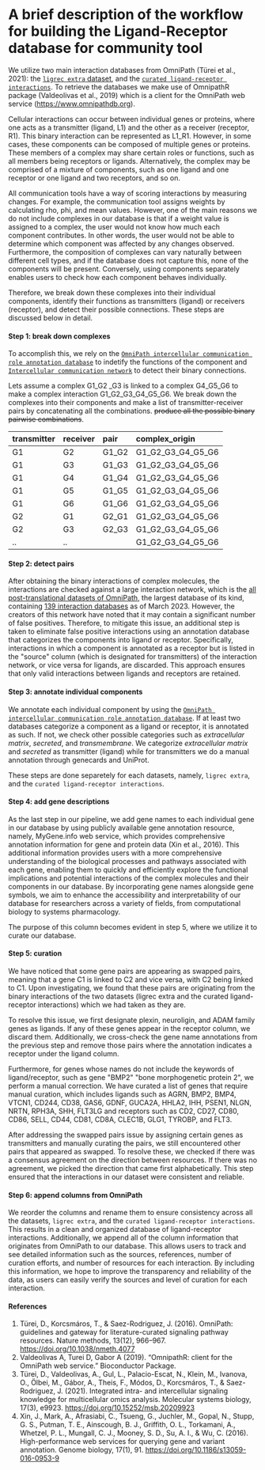 A brief description of the workflow for building the Ligand-Receptor database for community tool
========

We utilize two main interaction databases from OmniPath (Türei et al., 2021): the [`ligrec extra` dataset](https://r.omnipathdb.org/reference/import_ligrecextra_interactions.html), and the [`curated ligand-receptor interactions`](https://r.omnipathdb.org/reference/curated_ligand_receptor_interactions.html). To retrieve the databases we make use of OmnipathR package (Valdeolivas et al., 2019) which is a client for the OmniPath web service (https://www.omnipathdb.org).

Cellular interactions can occur between individual genes or proteins, where one acts as a transmitter (ligand, L1) and the other as a receiver (receptor, R1). This binary interaction can be represented as L1_R1. However, in some cases, these components can be composed of multiple genes or proteins. These members of a complex may share certain roles or functions, such as all members being receptors or ligands. Alternatively, the complex may be comprised of a mixture of components, such as one ligand and one receptor or one ligand and two receptors, and so on.

All communication tools have a way of scoring interactions by measuring changes. For example, the communication tool assigns weights by calculating rho, phi, and mean values. However, one of the main reasons we do not include complexes in our database is that if a weight value is assigned to a complex, the user would not know how much each component contributes. In other words, the user would not be able to determine which component was affected by any changes observed. Furthermore, the composition of complexes can vary naturally between different cell types, and if the database does not capture this, none of the components will be present. Conversely, using components separately enables users to check how each component behaves individually.

Therefore, we break down these complexes into their individual components, identify their functions as transmitters (ligand) or receivers (receptor), and detect their possible connections. These steps are discussed below in detail.

#### Step 1: break down complexes
 
 To accomplish this, we rely on the [`OmniPath intercellular communication role annotation database`](https://r.omnipathdb.org/reference/import_omnipath_intercell.html) to indetify the functions of the component and [`Intercellular communication network`](https://r.omnipathdb.org/reference/import_intercell_network.html) to detect their binary connections.

Lets assume a complex G1_G2 _G3 is linked to a complex G4_G5_G6 to make a complex interaction G1_G2_G3_G4_G5_G6. We break down the complexes into their components and make a list of transmitter-receiver  pairs by concatenating all the combinations. ~~produce all the possible binary pairwise combinations~~.


| transmitter | receiver | pair  | complex_origin    |
| :---------- | :------- | :---- | :---------------- |
| G1          | G2       | G1_G2 | G1_G2_G3_G4_G5_G6 |
| G1          | G3       | G1_G3 | G1_G2_G3_G4_G5_G6 |
| G1          | G4       | G1_G4 | G1_G2_G3_G4_G5_G6 |
| G1          | G5       | G1_G5 | G1_G2_G3_G4_G5_G6 |
| G1          | G6       | G1_G6 | G1_G2_G3_G4_G5_G6 |
| G2          | G1       | G2_G1 | G1_G2_G3_G4_G5_G6 |
| G2          | G3       | G2_G3 | G1_G2_G3_G4_G5_G6 |
| ..          | ..       |       | G1_G2_G3_G4_G5_G6 |


#### Step 2: detect pairs

After obtaining the binary interactions of complex molecules, the interactions are checked against a large interaction network, which is the [all post-translational datasets of OmniPath](https://r.omnipathdb.org/reference/import_post_translational_interactions.html), the largest database of its kind, containing [139 interaction databases](https://r.omnipathdb.org/reference/get_interaction_resources.html)  as of March 2023. However, the creators of this network have noted that it may contain a significant number of false positives. Therefore, to mitigate this issue, an additional step is taken to eliminate false positive interactions using an annotation database that categorizes the components into ligand or receptor. Specifically, interactions in which a component is annotated as a receptor but is listed in the "source" column (which is designated for transmitters) of the interaction network, or vice versa for ligands, are discarded. This approach ensures that only valid interactions between ligands and receptors are retained.


#### Step 3: annotate individual components

We annotate each individual component by using the [`OmniPath intercellular communication role annotation database`](https://r.omnipathdb.org/reference/import_omnipath_intercell.html).
If at least two databases categorize a component as a ligand or receptor, it is annotated as such. If not, we check other possible categories such as 
*extracellular matrix*, *secreted*, and *transmembrane*. We categorize *extracellular matrix* and *secreted* as transmitter (ligand) while for transmitters we do a manual annotation through genecards and UniProt.

These steps are done separetely for each datasets, namely, `ligrec extra`, and the `curated ligand-receptor interactions`.

#### Step 4: add gene descriptions
As the last step in our pipeline, we add gene names to each individual gene in our database by using publicly available gene annotation resource, namely, MyGene.info web service, which provides comprehensive annotation information for gene and protein data (Xin et al., 2016). This additional information provides users with a more comprehensive understanding of the biological processes and pathways associated with each gene, enabling them to quickly and efficiently explore the functional implications and potential interactions of the complex molecules and their components in our database. By incorporating gene names alongside gene symbols, we aim to enhance the accessibility and interpretability of our database for researchers across a variety of fields, from computational biology to systems pharmacology.

The purpose of this column becomes evident in step 5, where we utilize it to curate our database.

#### Step 5: curation

We have noticed that some gene pairs are appearing as swapped pairs, meaning that a gene C1 is linked to C2 and vice versa, with C2 being linked to C1. Upon investigating, we found that these pairs are originating from the binary interactions of the two datasets (ligrec extra and the curated ligand-receptor interactions) which we had taken as they are.

To resolve this issue, we first designate plexin, neuroligin, and ADAM family genes as ligands. If any of these genes appear in the receptor column, we discard them. Additionally, we cross-check the gene name annotations from the previous step and remove those pairs where the annotation indicates a receptor under the ligand column.

Furthermore, for genes whose names do not include the keywords of ligand/receptor, such as gene "BMP2" "bone morphogenetic protein 2", we perform a manual correction. We have curated a list of genes that require manual curation, which includes ligands such as AGRN, BMP2, BMP4, VTCN1, CD244, CD38, GAS6, GDNF, GUCA2A, HHLA2, IHH, PSEN1, NLGN, NRTN, RPH3A, SHH, FLT3LG and receptors such as CD2, CD27, CD80, CD86, SELL, CD44, CD81, CD8A, CLEC1B, GLG1, TYROBP, and FLT3.

After addressing the swapped pairs issue by assigning certain genes as transmitters and manually curating the pairs, we still encountered other pairs that appeared as swapped. To resolve these, we checked if there was a consensus agreement on the direction between resources. If there was no agreement, we picked the direction that came first alphabetically. This step ensured that the interactions in our dataset were consistent and reliable.

#### Step 6: append columns from OmniPath

We reorder the columns and rename them to ensure consistency across all the datasets, `ligrec extra`, and the `curated ligand-receptor interactions`. This results in a clean and organized database of ligand-receptor interactions. Additionally, we append all of the column information that originates from OmniPath to our database. This allows users to track and see detailed information such as the sources, references, number of curation efforts, 
and number of resources for each interaction. By including this information, we hope to improve the transparency and reliability of the data, 
as users can easily verify the sources and level of curation for each interaction.

#### References
1. Türei, D., Korcsmáros, T., & Saez-Rodriguez, J. (2016). OmniPath: guidelines and gateway for literature-curated signaling pathway resources. Nature methods, 13(12), 966–967. https://doi.org/10.1038/nmeth.4077
2. Valdeolivas A, Turei D, Gabor A (2019). “OmnipathR: client for the OmniPath web service.” Bioconductor Package.
3. Türei, D., Valdeolivas, A., Gul, L., Palacio-Escat, N., Klein, M., Ivanova, O., Ölbei, M., Gábor, A., Theis, F., Módos, D., Korcsmáros, T., & Saez-Rodriguez, J. (2021). Integrated intra- and intercellular signaling knowledge for multicellular omics analysis. Molecular systems biology, 17(3), e9923. https://doi.org/10.15252/msb.20209923
4. Xin, J., Mark, A., Afrasiabi, C., Tsueng, G., Juchler, M., Gopal, N., Stupp, G. S., Putman, T. E., Ainscough, B. J., Griffith, O. L., Torkamani, A., Whetzel, P. L., Mungall, C. J., Mooney, S. D., Su, A. I., & Wu, C. (2016). High-performance web services for querying gene and variant annotation. Genome biology, 17(1), 91. https://doi.org/10.1186/s13059-016-0953-9
